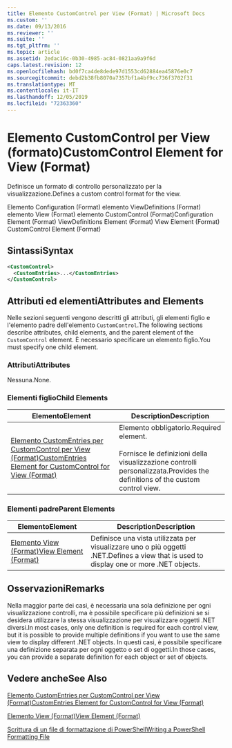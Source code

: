 ```yaml
---
title: Elemento CustomControl per View (Format) | Microsoft Docs
ms.custom: ''
ms.date: 09/13/2016
ms.reviewer: ''
ms.suite: ''
ms.tgt_pltfrm: ''
ms.topic: article
ms.assetid: 2edac16c-0b30-4985-ac84-0821aa9a9f6d
caps.latest.revision: 12
ms.openlocfilehash: bd0f7ca4de8dede97d1553cd62884ea45876e0c7
ms.sourcegitcommit: debd2b38fb8070a7357bf1a4bf9cc736f3702f31
ms.translationtype: MT
ms.contentlocale: it-IT
ms.lasthandoff: 12/05/2019
ms.locfileid: "72363360"
---
```

# <a name="customcontrol-element-for-view-format"></a><span data-ttu-id="c33fc-102">Elemento CustomControl per View (formato)</span><span class="sxs-lookup"><span data-stu-id="c33fc-102">CustomControl Element for View (Format)</span></span>

<span data-ttu-id="c33fc-103">Definisce un formato di controllo personalizzato per la visualizzazione.</span><span class="sxs-lookup"><span data-stu-id="c33fc-103">Defines a custom control format for the view.</span></span>

<span data-ttu-id="c33fc-104">Elemento Configuration (Format) elemento ViewDefinitions (Format) elemento View (Format) elemento CustomControl (Format)</span><span class="sxs-lookup"><span data-stu-id="c33fc-104">Configuration Element (Format) ViewDefinitions Element (Format) View Element (Format) CustomControl Element (Format)</span></span>

## <a name="syntax"></a><span data-ttu-id="c33fc-105">Sintassi</span><span class="sxs-lookup"><span data-stu-id="c33fc-105">Syntax</span></span>

```xml
<CustomControl>
  <CustomEntries>...</CustomEntries>
</CustomControl>
```

## <a name="attributes-and-elements"></a><span data-ttu-id="c33fc-106">Attributi ed elementi</span><span class="sxs-lookup"><span data-stu-id="c33fc-106">Attributes and Elements</span></span>

<span data-ttu-id="c33fc-107">Nelle sezioni seguenti vengono descritti gli attributi, gli elementi figlio e l'elemento padre dell'elemento `CustomControl`.</span><span class="sxs-lookup"><span data-stu-id="c33fc-107">The following sections describe attributes, child elements, and the parent element of the `CustomControl` element.</span></span> <span data-ttu-id="c33fc-108">È necessario specificare un elemento figlio.</span><span class="sxs-lookup"><span data-stu-id="c33fc-108">You must specify one child element.</span></span>

### <a name="attributes"></a><span data-ttu-id="c33fc-109">Attributi</span><span class="sxs-lookup"><span data-stu-id="c33fc-109">Attributes</span></span>

<span data-ttu-id="c33fc-110">Nessuna.</span><span class="sxs-lookup"><span data-stu-id="c33fc-110">None.</span></span>

### <a name="child-elements"></a><span data-ttu-id="c33fc-111">Elementi figlio</span><span class="sxs-lookup"><span data-stu-id="c33fc-111">Child Elements</span></span>

|<span data-ttu-id="c33fc-112">Elemento</span><span class="sxs-lookup"><span data-stu-id="c33fc-112">Element</span></span>|<span data-ttu-id="c33fc-113">Description</span><span class="sxs-lookup"><span data-stu-id="c33fc-113">Description</span></span>|
|-------------|-----------------|
|[<span data-ttu-id="c33fc-114">Elemento CustomEntries per CustomControl per View (Format)</span><span class="sxs-lookup"><span data-stu-id="c33fc-114">CustomEntries Element for CustomControl for View (Format)</span></span>](./customentries-element-for-customcontrol-for-view-format.md)|<span data-ttu-id="c33fc-115">Elemento obbligatorio.</span><span class="sxs-lookup"><span data-stu-id="c33fc-115">Required element.</span></span><br /><br /> <span data-ttu-id="c33fc-116">Fornisce le definizioni della visualizzazione controlli personalizzata.</span><span class="sxs-lookup"><span data-stu-id="c33fc-116">Provides the definitions of the custom control view.</span></span>|

### <a name="parent-elements"></a><span data-ttu-id="c33fc-117">Elementi padre</span><span class="sxs-lookup"><span data-stu-id="c33fc-117">Parent Elements</span></span>

|<span data-ttu-id="c33fc-118">Elemento</span><span class="sxs-lookup"><span data-stu-id="c33fc-118">Element</span></span>|<span data-ttu-id="c33fc-119">Description</span><span class="sxs-lookup"><span data-stu-id="c33fc-119">Description</span></span>|
|-------------|-----------------|
|[<span data-ttu-id="c33fc-120">Elemento View (Format)</span><span class="sxs-lookup"><span data-stu-id="c33fc-120">View Element (Format)</span></span>](./view-element-format.md)|<span data-ttu-id="c33fc-121">Definisce una vista utilizzata per visualizzare uno o più oggetti .NET.</span><span class="sxs-lookup"><span data-stu-id="c33fc-121">Defines a view that is used to display one or more .NET objects.</span></span>|

## <a name="remarks"></a><span data-ttu-id="c33fc-122">Osservazioni</span><span class="sxs-lookup"><span data-stu-id="c33fc-122">Remarks</span></span>

<span data-ttu-id="c33fc-123">Nella maggior parte dei casi, è necessaria una sola definizione per ogni visualizzazione controlli, ma è possibile specificare più definizioni se si desidera utilizzare la stessa visualizzazione per visualizzare oggetti .NET diversi.</span><span class="sxs-lookup"><span data-stu-id="c33fc-123">In most cases, only one definition is required for each control view, but it is possible to provide multiple definitions if you want to use the same view to display different .NET objects.</span></span> <span data-ttu-id="c33fc-124">In questi casi, è possibile specificare una definizione separata per ogni oggetto o set di oggetti.</span><span class="sxs-lookup"><span data-stu-id="c33fc-124">In those cases, you can provide a separate definition for each object or set of objects.</span></span>

## <a name="see-also"></a><span data-ttu-id="c33fc-125">Vedere anche</span><span class="sxs-lookup"><span data-stu-id="c33fc-125">See Also</span></span>

[<span data-ttu-id="c33fc-126">Elemento CustomEntries per CustomControl per View (Format)</span><span class="sxs-lookup"><span data-stu-id="c33fc-126">CustomEntries Element for CustomControl for View (Format)</span></span>](./customentries-element-for-customcontrol-for-view-format.md)

[<span data-ttu-id="c33fc-127">Elemento View (Format)</span><span class="sxs-lookup"><span data-stu-id="c33fc-127">View Element (Format)</span></span>](./view-element-format.md)

[<span data-ttu-id="c33fc-128">Scrittura di un file di formattazione di PowerShell</span><span class="sxs-lookup"><span data-stu-id="c33fc-128">Writing a PowerShell Formatting File</span></span>](./writing-a-powershell-formatting-file.md)
